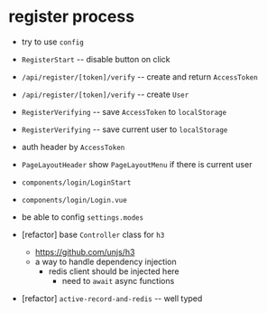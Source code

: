 # register process

- try to use `config`

- `RegisterStart` -- disable button on click

- `/api/register/[token]/verify` -- create and return `AccessToken`
- `/api/register/[token]/verify` -- create `User`

- `RegisterVerifying` -- save `AccessToken` to `localStorage`
- `RegisterVerifying` -- save current user to `localStorage`

- auth header by `AccessToken`

- `PageLayoutHeader` show `PageLayoutMenu` if there is current user

- `components/login/LoginStart`
- `components/login/Login.vue`

- be able to config `settings.modes`

- [refactor] base `Controller` class for `h3`
  - https://github.com/unjs/h3
  - a way to handle dependency injection
    - redis client should be injected here
      - need to `await` async functions

- [refactor] `active-record-and-redis` -- well typed
